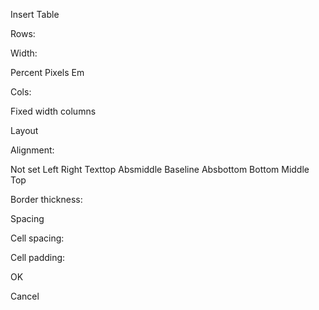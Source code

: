 Insert Table

Rows:

Width:

Percent Pixels Em

Cols:

Fixed width columns

Layout

Alignment:

Not set Left Right Texttop Absmiddle Baseline Absbottom Bottom Middle Top

Border thickness:

Spacing

Cell spacing:

Cell padding:

OK

Cancel
